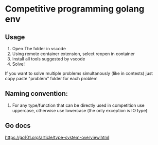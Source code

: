 # Competitive programming golang env

## Usage
1. Open The folder in vscode
2. Using remote container extension, select reopen in container
3. Install all tools suggested by vscode
4. Solve!

If you want to solve multiple problems simultanously (like in contests) just copy paste "problem" folder for each problem

## Naming convention:
1. For any type/function that can be directly used in competition use uppercase, otherwise use lowercase (the only exception is IO type)

## Go docs
https://go101.org/article/type-system-overview.html
